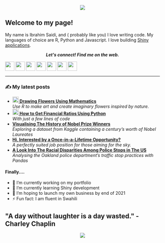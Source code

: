 
<center><img src="https://media.giphy.com/media/cE02lboc8JPO/giphy.gif"></center>

## Welcome to my page! 

My name is Ibrahim Saidi, and ( probably like you) I love writing code. My languages of choice are R, Python and Javascript. I love building [Shiny applications](https://shiny.rstudio.com/).

<p align="center">
  <b><i>Let's connect! Find me on the web.</i></b>

[<img height="30" src="https://img.shields.io/badge/twitter-%231DA1F2.svg?&style=for-the-badge&logo=twitter&logoColor=white" />][twitter]
[<img height="30" src = "https://img.shields.io/badge/Youtube-%23E4405F.svg?&style=for-the-badge&logo=Youtube&logoColor=white">][Youtube] 
[<img height="30" src="https://img.shields.io/badge/Hashnode-%230077B5.svg?&style=for-the-badge&logo=Hashnode&logoColor=white" />][Hashnode]
[<img height="30" src = "https://img.shields.io/badge/gmail-c14438?&style=for-the-badge&logo=gmail&logoColor=white">][gmail] 
[<img height="30" src="https://img.shields.io/badge/linkedin-blue.svg?&style=for-the-badge&logo=linkedin&logoColor=white" />][LinkedIn]
[<img height="30" src="https://img.shields.io/badge/-Medium-000000.svg?&style=for-the-badge&logo=Medium&logoColor=white" />][Medium]
[<img height="30" src = "https://img.shields.io/badge/Facebook-036be4.svg?&style=for-the-badge&logo=facebook&logoColor=white">][Facebook]
<br />
<hr />

<h3> ✍ My latest posts</h3>
<ul>
  <li><a href="https://towardsdatascience.com/drawing-flowers-using-mathematics-d18fe27bdd2c"><b><img src="https://emojipedia-us.s3.dualstack.us-west-1.amazonaws.com/thumbs/240/apple/237/gear_2699.png" width="20" alt="new" /> Drawing Flowers Using Mathematics</b></a><br/><i>Use R to make art and create imaginary flowers inspired by nature.</i></li>
  <li><a href="https://medium.com/datadriveninvestor/how-to-get-financial-ratios-using-python-18131b63ef29"><b><img src="https://emojipedia-us.s3.dualstack.us-west-1.amazonaws.com/thumbs/240/apple/237/fire_1f525.png" width="20" alt="new" /> How to Get Financial Ratios Using Python</b></a><br/><i>With just a few lines of code</i></li>
  <li><a href="https://towardsdatascience.com/visualising-the-history-of-nobel-prize-winners-570ca7c6311c"><b>Visualising The History of Nobel Prize Winners</b></a><br/><i>Exploring a dataset from Kaggle containing a century’s worth of Nobel Laureates</i></li>
  <li><a href="https://medium.com/dev-genius/hi-interested-by-a-once-in-a-lifetime-opportunity-1777c889127c"><b>Hi, Interested by a Once-in-a-Lifetime Opportunity?</b></a><br/><i>A perfectly suited job position for those aiming for the sky.</i></li>
  <li><a href="https://towardsdatascience.com/a-look-into-the-racial-disparities-among-police-stops-in-the-us-d770060eb3ee"><b>A Look Into The Racial Disparities Among Police Stops in The US</b></a><br/><i>Analysing the Oakland police department’s traffic stop practices with Pandas</i></li>
</ul>

#### Finally....

- 🔭 I’m currently working on my portfolio
- 🌱 I’m currently learning Shiny development
- 🤔 I’m hoping to launch my own business by end of 2021
- ⚡ Fun fact:  I am fluent in Swahili 

## "A day without laughter is a day wasted." - Charley Chaplin

<center><img src="https://media.giphy.com/media/xUySTCEXzJdGCeIj3W/giphy.gif"></center>

<!--
**Saidiibrahim/Saidiibrahim** is a ✨ _special_ ✨ repository because its `README.md` (this file) appears on your GitHub profile.

Here are some ideas to get you started:

- 🔭 I’m currently working on ...
- 🌱 I’m currently learning ...
- 👯 I’m looking to collaborate on ...
- 🤔 I’m looking for help with ...
- 💬 Ask me about ...
- 📫 How to reach me: ...
- 😄 Pronouns: ...
- ⚡ Fun fact: ...
-->

[twitter]: https://twitter.com/ayushi7rawat
[youtube]: https://youtube.com/ayushirawat
[Hashnode]: https://ayushirawat.com
[gmail]: https://gmail.com
[linkedin]: https://www.linkedin.com/in/ayushi7rawat/
[Medium]: https://medium.com/@ayushi7rawat
[Facebook]: https://www.facebook.com/ayushi7rawat
